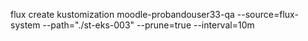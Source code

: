flux create kustomization moodle-probandouser33-qa
  --source=flux-system
  --path="./st-eks-003"
  --prune=true
  --interval=10m
